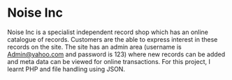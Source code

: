 # Noise Inc

Noise Inc is a specialist independent record shop which has an online catalogue of records. Customers are the able to express interest in these records on the site. The site has an admin area (username is Admin@yahoo.com and password is 123) where new records can be added and meta data can be viewed for online transactions. For this project, I learnt PHP and file handling using JSON.